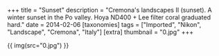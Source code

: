 +++
title = "Sunset"
description = "Cremona's landscapes II (sunset). A winter sunset in the Po valley. Hoya ND400 + Lee filter coral graduated hard."
date = 2014-02-06
[taxonomies]
tags = ["Imported", "Nikon", "Landscape", "Cremona", "Italy"]
[extra]
thumbnail = "0.jpg"
+++

{{ img(src="0.jpg") }}
